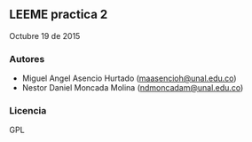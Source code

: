 ## LEEME practica 2

Octubre 19 de 2015

### Autores
  * Miguel Angel Asencio Hurtado (maasencioh@unal.edu.co)
  * Nestor Daniel Moncada Molina (ndmoncadam@unal.edu.co)

### Licencia
GPL
